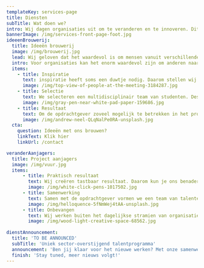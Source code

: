 ```yaml
---
templateKey: services-page
title: Diensten
subTitle: Wat doen we?
intro: Wij dagen organisaties uit om te veranderen en te innoveren. Dit doen we op twee verschillende manieren. Als ideeënbrouwers, of als projectaanjagers. We beginnen klein en creëren stap voor stap iets groots. Zo bewegen wij, en zo willen we anderen in brengen.
bannerImage: /img/services-front-page-foot.jpg
ideeenBrouwerij:
  title: Ideeën brouwerij
  image: /img/brouwerij.jpg
  lead: Wij geloven dat het waardevol is om mensen vanuit verschillende expertises naar maatschappelijke en organisatorische vraagstukken te laten kijken.
  intro: Voor organisaties kan het enorm waardevol zijn om anderen naar vraagstukken of problematiek te laten kijken. Want als je buiten de status quo kijkt en onbevangen naar binnen kijkt, kom je tot verhelderende inzichten en creatieve aanpakken.
  items:
    - title: Inspiratie
      text: inspiratie heeft soms een duwtje nodig. Daarom stellen wij vragen vanuit andere denkwijzen, buiten de kaders. We creëren zoveel mogelijk ideeen, des te groter de kans op een sterke originele oplossing.
      image: /img/top-view-of-people-at-the-meeting-3184287.jpg
    - title: Selectie
      text: We selecteren een multidisciplinair team van studenten. Deskundigheid over het onderwerp is niet vereist, een nieuwsgierige en open blik des te meer. 
      image: /img/gray-pen-near-white-pad-paper-159686.jpg
    - title: Resultaat
      text: Om de opdrachtgever zoveel mogelijk te betrekken in het proces wordt een groepsdicussie georganiseerd met de deelnemers en de betrokken van de organisatie. het resultaat wordt opgeleverd in een creatieve vorm. 
      image: /img/andrew-neel-QLqNalPe0RA-unsplash.jpg
  cta:
    question: Ideeën met ons brouwen?
    linkText: Klik hier
    linkUrl: /contact

veranderAanjagers:
  title: Project aanjagers
  image: /img/vuur.jpg
  items:
      - title: Praktisch resultaat
        text: Wij creëren tastbaar resultaat. Daarom kun je ons benaderen als er iets op touw moet worden gezet. We helpen met een plan en verbinden onze ondernemende manier van werken aan jouw organisatie.
        image: /img/white-click-pens-1017502.jpg
      - title: Samenwerking
        text: Samen met de opdrachtgever vormen we een team van talenten en specialisten uit de organisatie. Daarnaast werken we samen met ervaren partners, waardoor we beschikken over expertise in verschillende methodieken en vakgebieden. 
        image: /img/helloquence-5fNmWej4tAA-unsplash.jpg
      - title: Onbevangen
        text: Wij werken buiten het dagelijkse stramien van organisaties. Hierdoor hebben we een ander perspectief, stellen we andere vragen en vormen wij een kritische sparringpartner. 
        image: /img/wood-light-creative-space-68562.jpg
        
dienstAnnouncement:
  title: 'TO BE ANNOUNCED'
  subTitle: 'Uniek sector-overstijgend talentprogramma'
  announcement: 'Ben jij klaar voor het nieuwe werken? Met onze samenwerkingspartners ontwikkelen wij een uniek sector-overstijgend talentprogramma, gebaseerd op kennisdelen en opdrachtgericht werken tussen organisaties.'
  finish: 'Stay tuned, meer nieuws volgt!'
---
```


